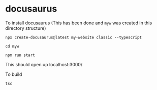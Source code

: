 # docusaurus

To install docusaurus (This has been done and `myw` was created in this directory structure)
```
npx create-docusaurus@latest my-website classic --typescript
```

```
cd myw
```

```
npm run start
```
This should open up localhost:3000/

To build 

```
tsc
```
